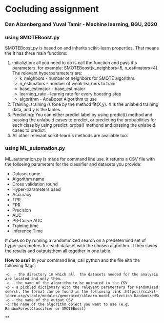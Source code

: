 # Cocluding assignment
### Dan Aizenberg and Yuval Tamir - Machine learning, BGU, 2020

### using SMOTEBoost.py
SMOTEBoost.py is based on and inharits scikit-learn properties. That means the it has three main functions:

 1. initializtion: all you need to do is call the function and pass it's parameters. for example: SMOTEBoost(k_neighbors=5, n_estimators=4). The relevant hyperparameters are:
	 - k_neighbors - number of neighbors for SMOTE algorithm.
	 - n_estimators - number of weak learners to train.
	 - base_estimator - base_estimator
	 - learning_rate - learnig rate for every boosting step
	 - algorithm - AdaBoost Algorithm to use
2. Training: training is fone by the method fit(X,y). X is the unlabeld training data, and y is the lables.
3. Predicting: You can either predict label by using predict() method and passing the unlabeld cases to predict, or predicting the probabilities for each class by using predict_proba() methond and passing the unlabeld cases to predict.
4. All other relevant scikit-learn's methods are available too.

### using ML_automation.py
ML_automation.py is made for command line use. it returns a CSV file with the folloeing parameters for the classifier and datasets you provide:
- Dataset name
- Algorithm name
- Cross validation round
- Hyper-parameters used
- Accuracy
- TPR
- FPR
- Precision
- AUC
- PR-Curve AUC
- Training time
- Inference Time

It does so by running a randommized search on a predetermind set of hyper-parameters for each dataset with the chosen algorithm. It then saves the results and outputsthem all together in one table.

**How to use?**
In your command line, call python and the file eith the following flags:

    -d  - the directory in which all  the datasets needed for the analysis are located and only them.
    -a - the name of the algorithm to be outputed in the CSV
    -p - a pickled dictionary with the relevant paramerters for Randomized search. the format can be found in the following link :https://scikit-learn.org/stable/modules/generated/sklearn.model_selection.RandomizedSearchCV.html
    -o - the name of the output CSV
    -c The name of the algorithm object you want to use (e.g. RandomForestClassifier or SMOTEBoost)

**
